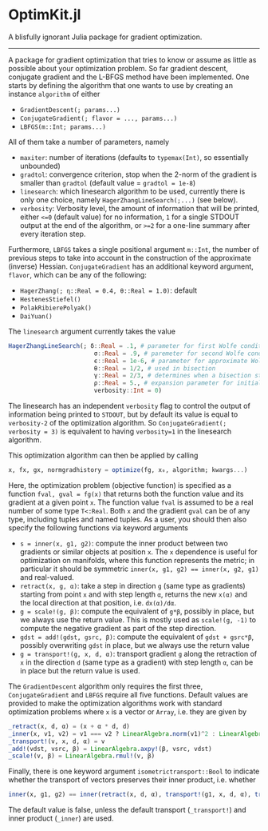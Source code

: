 # OptimKit.jl

A blisfully ignorant Julia package for gradient optimization.

---

A package for gradient optimization that tries to know or assume as little as possible about your optimization problem. So far gradient descent, conjugate gradient and the L-BFGS method have been implemented. One starts by defining the algorithm that one wants to use by creating an instance `algorithm` of either
*   `GradientDescent(; params...)`
*   `ConjugateGradient(; flavor = ..., params...)`
*   `LBFGS(m::Int; params...)`

All of them take a number of parameters, namely

*   `maxiter`: number of iterations (defaults to `typemax(Int)`, so essentially unbounded)
*   `gradtol`: convergence criterion, stop when the 2-norm of the gradient is smaller than `gradtol` (default value = `gradtol = 1e-8`)
*   `linesearch`: which linesearch algorithm to be used, currently there is only one choice, namely `HagerZhangLineSearch(;...)` (see below).
*   `verbosity`: Verbosity level, the amount of information that will be printed, either `<=0` (default value) for no information, `1` for a single STDOUT output at the end of the algorithm, or `>=2` for a one-line summary after every iteration step.

Furthermore, `LBFGS` takes a single positional argument `m::Int`, the number of previous steps to take into account in the construction of the approximate (inverse) Hessian. `ConjugateGradient` has an additional keyword argument, `flavor`, which can be any of the following:
*   `HagerZhang(; η::Real = 0.4, θ::Real = 1.0)`: default
*   `HestenesStiefel()`
*   `PolakRibierePolyak()`
*   `DaiYuan()`

The `linesearch` argument currently takes the value
```julia
HagerZhangLineSearch(; δ::Real = .1, # parameter for first Wolfe condition
                        σ::Real = .9, # paremeter for second Wolfe condition
                        ϵ::Real = 1e-6, # parameter for approximate Wolfe condition, accept fluctation of ϵ on the function value
                        θ::Real = 1/2, # used in bisection
                        γ::Real = 2/3, # determines when a bisection step is performed
                        ρ::Real = 5., # expansion parameter for initial bracket interval
                        verbosity::Int = 0)
```
The linesearch has an independent `verbosity` flag to control the output of information being printed to `STDOUT`, but by default its value is equal to `verbosity-2` of the optimization algorithm. So `ConjugateGradient(; verbosity = 3)` is equivalent to
having `verbosity=1` in the linesearch algorithm.

This optimization algorithm can then be applied by calling
```julia
x, fx, gx, normgradhistory = optimize(fg, x₀, algorithm; kwargs...)
```
Here, the optimization problem (objective function) is specified as a function `fval, gval = fg(x)` that returns both the function value and its gradient at a given point `x`. The function value `fval` is assumed to be a real number of some type `T<:Real`. Both `x` and the gradient `gval` can be of any type, including tuples and named tuples. As a user, you should then also specify the following functions via keyword arguments

*    `s = inner(x, g1, g2)`: compute the inner product between two gradients or similar objects at position `x`. The `x` dependence is useful for optimization on manifolds, where this function represents the metric; in particular it should be symmetric `inner(x, g1, g2) == inner(x, g2, g1)` and real-valued.
*    `retract(x, g, α)`: take a step in direction `g` (same type as gradients) starting from point `x` and with step length `α`, returns the new `x(α)` and the local direction at that position, i.e. `dx(α)/dα`.
*    `g = scale!(g, β)`: compute the equivalent of `g*β`, possibly in place, but we always use the return value. This is mostly used as `scale!(g, -1)` to compute the negative gradient as part of the step direction.
*    `gdst = add!(gdst, gsrc, β)`: compute the equivalent of `gdst + gsrc*β`, possibly overwriting `gdst` in place, but we always use the return value
*    `g = transport!(g, x, d, α)`: transport gradient `g` along the retraction of `x` in the direction `d` (same type as a gradient) with step length `α`, can be in place but the return value is used.

The `GradientDescent` algorithm only requires the first three, `ConjugateGradient` and `LBFGS` require all five functions. Default values are provided to make the optimization algorithms work with standard optimization problems where `x` is a vector or `Array`, i.e. they are given by
```julia
_retract(x, d, α) = (x + α * d, d)
_inner(x, v1, v2) = v1 === v2 ? LinearAlgebra.norm(v1)^2 : LinearAlgebra.dot(v1, v2)
_transport!(v, x, d, α) = v
_add!(vdst, vsrc, β) = LinearAlgebra.axpy!(β, vsrc, vdst)
_scale!(v, β) = LinearAlgebra.rmul!(v, β)
```

Finally, there is one keyword argument `isometrictransport::Bool` to indicate whether the transport of vectors preserves their inner product, i.e. whether
```julia
inner(x, g1, g2) == inner(retract(x, d, α), transport!(g1, x, d, α), transport!(g2, x, d, α))
```
The default value is false, unless the default transport (`_transport!`) and inner product (`_inner`) are used.
